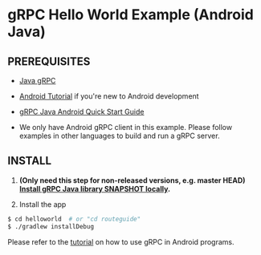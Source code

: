 gRPC Hello World Example (Android Java)
========================

PREREQUISITES
-------------
- [Java gRPC](https://github.com/grpc/grpc-java)

- [Android Tutorial](https://developer.android.com/training/basics/firstapp/index.html) if you're new to Android development

- [gRPC Java Android Quick Start Guide](https://grpc.io/docs/quickstart/android.html)

- We only have Android gRPC client in this example. Please follow examples in other languages to build and run a gRPC server.

INSTALL
-------

1. **(Only need this step for non-released versions, e.g. master HEAD) [Install gRPC Java library SNAPSHOT locally](../../COMPILING.dm).**

2. Install the app
```sh
$ cd helloworld  # or "cd routeguide"
$ ./gradlew installDebug
```

Please refer to the
[tutorial](https://grpc.io/docs/tutorials/basic/android.html) on
how to use gRPC in Android programs.
